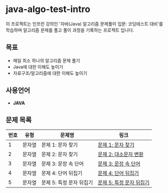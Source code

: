 # java-algo-test-intro
이 프로젝트는 인프런 강의인 '자바(Java) 알고리즘 문제풀이 입문: 코딩테스트 대비'를 학습하며 알고리즘 문제를 풀고 풀이 과정을 기록하는 프로젝트 입니다.

## 목표
- 매일 최소 하나의 알고리즘 문제 풀기
- Java에 대한 이해도 높이기
- 자료구조/알고리즘에 대한 이해도 높이기

## 사용언어
- **JAVA**

## 문제 목록

| 번호 | 유형  | 문제명             | 링크                                                                |
|----|-----|-----------------|-------------------------------------------------------------------|
| 1  | 문자열 | 문제 1: 문자 찾기     | [문제 1: 문자 찾기](./src/String/Day1_CharacterSearch_README.md)        |
| 2  | 문자열 | 문제 2: 문자 찾기     | [문제 2: 대소문자 변환](./src/String/Day1_CaseChange_README.md)           |
| 3  | 문자열 | 문제 3: 문장 속 단어   | [문제 3: 문장 속 단어](./src/String/Day2_WordsInSentence_README.md)      |
| 4  | 문자열 | 문제 4: 단어 뒤집기    | [문제 4: 단어 뒤집기](./src/String/Day3_WordReverser_README.md)          |
| 5  | 문자열 | 문제 5: 특정 문자 뒤집기 | [문제 5: 특정 문자 뒤집기](./src/String/Day4_TargetCharReverser_README.md) |


